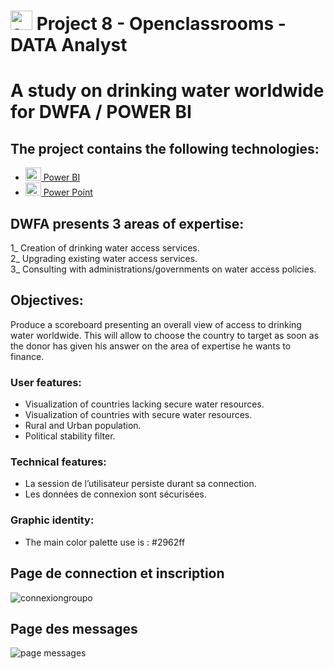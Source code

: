 # <a  href="https://openclassrooms.com/fr/paths/717-developpeur-web](https://openclassrooms.com/fr/paths/324/projects/861/assignment"  title="openclassrooms"><img  src="https://upload.wikimedia.org/wikipedia/fr/0/0d/Logo_OpenClassrooms.png"  alt="openclassrooms"  width="35px"  height="31px"></a> Project 8 - Openclassrooms -DATA Analyst

# A study on drinking water worldwide for DWFA / POWER BI


## The project contains the following technologies:

- <a  href="https://powerbi.microsoft.com/fr-fr/landing/free-account/?ef_id=_k_CjwKCAjwgsqoBhBNEiwAwe5w0xHF6dl-56uE6OvotfT4_Y1yXaR1tkNPf6B996vkV4ech5QHHN2YKBoC4icQAvD_BwE_k_&OCID=AIDcmms35ch80f_SEM__k_CjwKCAjwgsqoBhBNEiwAwe5w0xHF6dl-56uE6OvotfT4_Y1yXaR1tkNPf6B996vkV4ech5QHHN2YKBoC4icQAvD_BwE_k_&gclid=CjwKCAjwgsqoBhBNEiwAwe5w0xHF6dl-56uE6OvotfT4_Y1yXaR1tkNPf6B996vkV4ech5QHHN2YKBoC4icQAvD_BwE"  title="Power_BI"><img  src="https://github.com/microsoft/PowerBI-Icons/blob/main/PNG/Power-BI.png"  alt="Power BI"  width="25px"  height="21px"> Power BI</a>
- <a  href="https://www.microsoft.com/fr/microsoft-365/powerpoint"  title="Power_Point"><img  src="https://github.com/get-icon/geticon/blob/master/icons/microsoft-office-powerpoint.svg"  alt="Power Point"  width="25px"  height="21px"> Power Point</a>


## DWFA presents 3 areas of expertise:

1_ Creation of drinking water access services.  
2_ Upgrading existing water access services.  
3_ Consulting with administrations/governments on water access policies.


## Objectives:

Produce a scoreboard presenting an overall view of access to drinking water worldwide. This will allow to choose the country to target as soon as the donor has given his answer on the area of expertise he wants to finance.

### User features:

<ul>
  <li>Visualization of countries lacking secure water resources.</li>
  <li>Visualization of countries with secure water resources.</li>
  <li>Rural and  Urban population.</li>
  <li>Political stability filter.</li>
</ul>

### Technical features:

<ul>
<li>La session de l’utilisateur persiste durant sa connection.</li>
<li>Les données de connexion sont sécurisées.</li>
</ul>

### Graphic identity:

<ul>
<li>The main color palette use is : #2962ff
</li>
</ul>

## Page de connection et inscription
![connexiongroupo](https://user-images.githubusercontent.com/100352779/189333971-4b95eab9-a5cd-4cc1-9eff-53c21e0a2980.jpg)

## Page des messages
![page messages](https://user-images.githubusercontent.com/100352779/189334272-0e4a5a35-54a4-4f3c-84e6-ece199e9297b.png)
